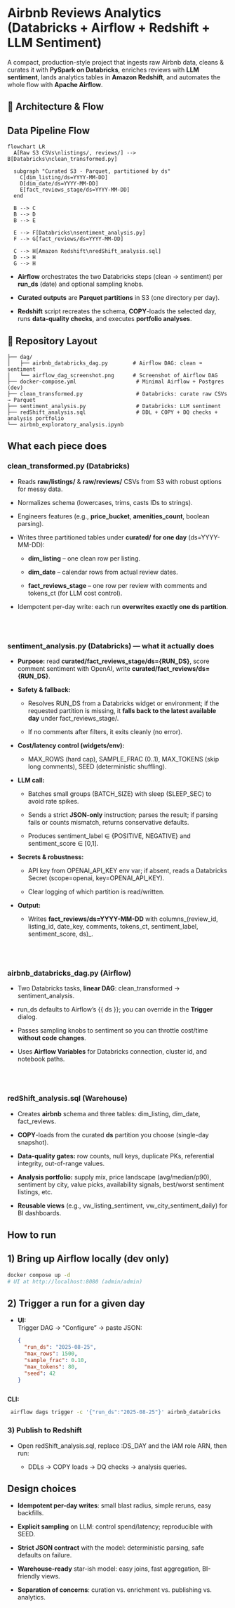 Airbnb Reviews Analytics (Databricks + Airflow + Redshift + LLM Sentiment)
==========================================================================

A compact, production-style project that ingests raw Airbnb data, cleans & curates it with **PySpark on Databricks**, enriches reviews with **LLM sentiment**, lands analytics tables in **Amazon Redshift**, and automates the whole flow with **Apache Airflow**.

🧭 Architecture & Flow
-------------------

## Data Pipeline Flow

```mermaid
flowchart LR
  A[Raw S3 CSVs\nlistings/, reviews/] --> B[Databricks\nclean_transformed.py]

  subgraph "Curated S3 - Parquet, partitioned by ds"
    C[dim_listing/ds=YYYY-MM-DD]
    D[dim_date/ds=YYYY-MM-DD]
    E[fact_reviews_stage/ds=YYYY-MM-DD]
  end

  B --> C
  B --> D
  B --> E

  E --> F[Databricks\nsentiment_analysis.py]
  F --> G[fact_reviews/ds=YYYY-MM-DD]

  C --> H[Amazon Redshift\nredShift_analysis.sql]
  D --> H
  G --> H
```

*   **Airflow** orchestrates the two Databricks steps (clean → sentiment) per **run\_ds** (date) and optional sampling knobs.
    
*   **Curated outputs** are **Parquet partitions** in S3 (one directory per day).
    
*   **Redshift** script recreates the schema, **COPY**\-loads the selected day, runs **data-quality checks**, and executes **portfolio analyses**.
    

📁 Repository Layout
-----------------

```text
├── dag/
│   ├── airbnb_databricks_dag.py        # Airflow DAG: clean ➜ sentiment
│   └── airflow_dag_screenshot.png      # Screenshot of Airflow DAG
├── docker-compose.yml                   # Minimal Airflow + Postgres (dev)
├── clean_transformed.py                 # Databricks: curate raw CSVs → Parquet
├── sentiment_analysis.py                # Databricks: LLM sentiment
├── redShift_analysis.sql                # DDL + COPY + DQ checks + analysis portfolio
└── airbnb_exploratory_analysis.ipynb   
```

What each piece does 
----------------------------------

### clean\_transformed.py (Databricks)

  *   Reads **raw/listings/** & **raw/reviews/** CSVs from S3 with robust options for messy data.
      
  *   Normalizes schema (lowercases, trims, casts IDs to strings).
      
  *   Engineers features (e.g., **price\_bucket**, **amenities\_count**, boolean parsing).
      
  *   Writes three partitioned tables under **curated/** **for one day** (ds=YYYY-MM-DD):
      
      *   **dim\_listing** – one clean row per listing.
          
      *   **dim\_date** – calendar rows from actual review dates.
          
      *   **fact\_reviews\_stage** – one row per review with comments and tokens\_ct (for LLM cost control).
          
  *   Idempotent per-day write: each run **overwrites exactly one ds partition**.
      


<br><br>

### sentiment\_analysis.py (Databricks) — **what it actually does**

  *   **Purpose:** read **curated/fact\_reviews\_stage/ds={RUN\_DS}**, score comment sentiment with OpenAI, write **curated/fact\_reviews/ds={RUN\_DS}**.
      
  *   **Safety & fallback:**
      
      *   Resolves RUN\_DS from a Databricks widget or environment; if the requested partition is missing, it **falls back to the latest available day** under fact\_reviews\_stage/.
          
      *   If no comments after filters, it exits cleanly (no error).
          
  *   **Cost/latency control (widgets/env):**
      
      *   MAX\_ROWS (hard cap), SAMPLE\_FRAC (0..1), MAX\_TOKENS (skip long comments), SEED (deterministic shuffling).
          
  *   **LLM call:**
      
      *   Batches small groups (BATCH\_SIZE) with sleep (SLEEP\_SEC) to avoid rate spikes.
          
      *   Sends a strict **JSON-only** instruction; parses the result; if parsing fails or counts mismatch, returns conservative defaults.
          
      *   Produces sentiment\_label ∈ {POSITIVE, NEGATIVE} and sentiment\_score ∈ \[0,1\].
          
  *   **Secrets & robustness:**
      
      *   API key from OPENAI\_API\_KEY env var; if absent, reads a Databricks Secret (scope=openai, key=OPENAI\_API\_KEY).
          
      *   Clear logging of which partition is read/written.
          
  *   **Output:**
      
      *   Writes **fact\_reviews/ds=YYYY-MM-DD** with columns_(review\_id, listing\_id, date\_key, comments, tokens\_ct, sentiment\_label, sentiment\_score, ds)_.
        

<br><br>

### airbnb\_databricks\_dag.py (Airflow)

  *   Two Databricks tasks, **linear DAG**: clean\_transformed → sentiment\_analysis.
      
  *   run\_ds defaults to Airflow’s {{ ds }}; you can override in the **Trigger** dialog.
      
  *   Passes sampling knobs to sentiment so you can throttle cost/time **without code changes**.
      
  *   Uses **Airflow Variables** for Databricks connection, cluster id, and notebook paths.


<br><br>

### redShift\_analysis.sql (Warehouse)

  *   Creates **airbnb** schema and three tables: dim\_listing, dim\_date, fact\_reviews.
      
  *   **COPY**\-loads from the curated **ds** partition you choose (single-day snapshot).
      
  *   **Data-quality gates:** row counts, null keys, duplicate PKs, referential integrity, out-of-range values.
      
  *   **Analysis portfolio:** supply mix, price landscape (avg/median/p90), sentiment by city, value picks, availability signals, best/worst sentiment listings, etc.
      
  *   **Reusable views** (e.g., vw\_listing\_sentiment, vw\_city\_sentiment\_daily) for BI dashboards.

    

How to run 
------------------------

## 1) Bring up Airflow locally (dev only)
```bash
docker compose up -d
# UI at http://localhost:8080 (admin/admin) 
```

## 2) Trigger a run for a given day
* **UI:**  
  Trigger DAG → “Configure” → paste JSON:

  ```json
  {
    "run_ds": "2025-08-25",
    "max_rows": 1500,
    "sample_frac": 0.10,
    "max_tokens": 80,
    "seed": 42
  }
```

```
 **CLI:**

 ```bash
  airflow dags trigger -c '{"run_ds":"2025-08-25"}' airbnb_databricks
```

### 3) Publish to Redshift

*   Open redShift\_analysis.sql, replace :DS\_DAY and the IAM role ARN, then run:
    
    *   DDLs → COPY loads → DQ checks → analysis queries.
        

Design choices 
----------------------------------------

*   **Idempotent per-day writes**: small blast radius, simple reruns, easy backfills.
    
*   **Explicit sampling** on LLM: control spend/latency; reproducible with SEED.
    
*   **Strict JSON contract** with the model: deterministic parsing, safe defaults on failure.
    
*   **Warehouse-ready** star-ish model: easy joins, fast aggregation, BI-friendly views.
    
*   **Separation of concerns**: curation vs. enrichment vs. publishing vs. analytics.
    

    
